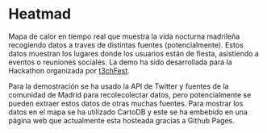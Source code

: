 # Heatmad
Mapa de calor en tiempo real que muestra la vida nocturna madrileña recogiendo
datos a traves de distintas fuentes (potencialmente). Estos datos muestran los
lugares donde los usuarios están de fiesta, asistiendo a eventos o reuniones sociales.
La demo ha sido desarrollada para la Hackathon 
organizada por [t3chFest](https://t3chfest.uc3m.es/?lang=es).

Para la demostración se ha usado la API de Twitter y fuentes de la comunidad de 
Madrid para recolecolectar datos, pero potencialmente se pueden extraer estos datos 
de otras muchas fuentes. Para mostrar los datos en el mapa se ha utilizado CartoDB
y este se ha embebido en una página web que actualmente esta hosteada gracias a 
Github Pages.
